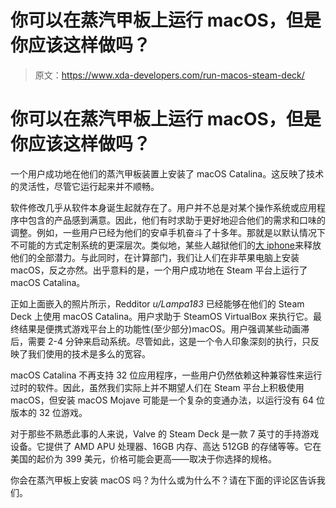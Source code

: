 # 你可以在蒸汽甲板上运行 macOS，但是你应该这样做吗？

> 原文：<https://www.xda-developers.com/run-macos-steam-deck/>

# 你可以在蒸汽甲板上运行 macOS，但是你应该这样做吗？

一个用户成功地在他们的蒸汽甲板装置上安装了 macOS Catalina。这反映了技术的灵活性，尽管它运行起来并不顺畅。

软件修改几乎从软件本身诞生起就存在了。用户并不总是对某个操作系统或应用程序中包含的产品感到满意。因此，他们有时求助于更好地迎合他们的需求和口味的调整。例如，一些用户已经为他们的安卓手机奋斗了十多年。那就是以默认情况下不可能的方式定制系统的更深层次。类似地，某些人越狱他们的[大 iphone](https://www.xda-developers.com/best-iphone)来释放他们的全部潜力。与此同时，在计算部门，我们让人们在非苹果电脑上安装 macOS，反之亦然。出乎意料的是，一个用户成功地在 Steam 平台上运行了 macOS Catalina。

正如上面嵌入的照片所示，Redditor *u/Lampa183* 已经能够在他们的 Steam Deck 上使用 macOS Catalina。用户求助于 SteamOS VirtualBox 来执行它。最终结果是便携式游戏平台上的功能性(至少部分)macOS。用户强调某些动画滞后，需要 2-4 分钟来启动系统。尽管如此，这是一个令人印象深刻的执行，只反映了我们使用的技术是多么的宽容。

macOS Catalina 不再支持 32 位应用程序，一些用户仍然依赖这种兼容性来运行过时的软件。因此，虽然我们实际上并不期望人们在 Steam 平台上积极使用 macOS，但安装 macOS Mojave 可能是一个复杂的变通办法，以运行没有 64 位版本的 32 位游戏。

对于那些不熟悉此事的人来说，Valve 的 Steam Deck 是一款 7 英寸的手持游戏设备。它提供了 AMD APU 处理器、16GB 内存、高达 512GB 的存储等等。它在美国的起价为 399 美元，价格可能会更高——取决于你选择的规格。

你会在蒸汽甲板上安装 macOS 吗？为什么或为什么不？请在下面的评论区告诉我们。